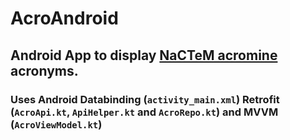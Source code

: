 # AcroAndroid
## Android App to display [NaCTeM acromine](http://www.nactem.ac.uk/software/acromine/rest.html) acronyms. 
### Uses Android Databinding (`activity_main.xml`) Retrofit (`AcroApi.kt`, `ApiHelper.kt` and `AcroRepo.kt`) and MVVM (`AcroViewModel.kt`)
